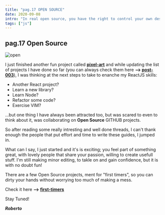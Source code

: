 ```yaml
---
title: "pag.17 OPEN SOURCE"
date: 2020-09-08
intro: "In real open source, you have the right to control your own destiny. ~ Linus Torvalds"
tags: ["js"]
---
```


## pag.17 Open Source

![open](../images/bgopensource.png)

I just finished another fun project called **[pixel-art](https://to-pixel-art.netlify.app/)** and while updating the list of projects I have done so far (you can always check them here **--> [post-003](https://robertocastelli.dev/posts/003)**), I was thinking at the next steps to take to enanche my ReactJS skills:

- Another React project?
- Learn a new library?
- Learn Node?
- Refactor some code?
- Exercise VIM?

...but one thing I have always been attracted too, but was scared to even to think about it, was collaborating on **Open Source** GITHUB projects.

So after reading some really intresting and well done threads, I can't thank enough the people that put effort and time to write these guides, I jumped in.

What can I say, I just started and it's is exciting; you feel part of something great, with lovely people that share your passion, willing to create usefull stuff. I'm still making minor editing, to takle on and gain confidence, but it is with no doubt fun!

There are a few Open Source projects, ment for "first timers", so you can dirty your hands without worrying too much of making a mess. 

Check it here **--> [first-timers](https://github.com/firstcontributions/first-contributions)**

Stay Tuned!

**_Roberto_**

